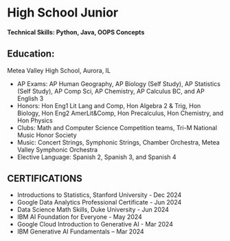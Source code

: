 # High School Junior

#### Technical Skills: Python, Java, OOPS Concepts

## Education: 
Metea Valley High School, Aurora, IL
- AP Exams: AP Human Geography, AP Biology (Self Study), AP Statistics (Self Study), AP Comp Sci, AP Chemistry, AP Calculus BC, and AP English 3
-	Honors: Hon Eng1 Lit Lang and Comp, Hon Algebra 2 & Trig, Hon Biology, Hon Eng2 AmerLit&Comp, Hon Precalculus, Hon Chemistry, and Hon Physics
-	Clubs: Math and Computer Science Competition teams, Tri-M National Music Honor Society
- Music: Concert Strings, Symphonic Strings, Chamber Orchestra, Metea Valley Symphonic Orchestra 
-	Elective Language: Spanish 2, Spanish 3, and Spanish 4

## CERTIFICATIONS
-	Introductions to Statistics, Stanford University - Dec 2024 
-	Google Data Analytics Professional Certificate - Jun 2024
-	Data Science Math Skills, Duke University - Jun 2024
-	IBM AI Foundation for Everyone - May 2024
-	Google Cloud Introduction to Generative AI - Mar 2024
-	IBM Generative AI Fundamentals – Mar 2024


